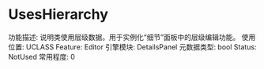 # UsesHierarchy

功能描述: 说明类使用层级数据。用于实例化“细节”面板中的层级编辑功能。
使用位置: UCLASS
Feature: Editor
引擎模块: DetailsPanel
元数据类型: bool
Status: NotUsed
常用程度: 0